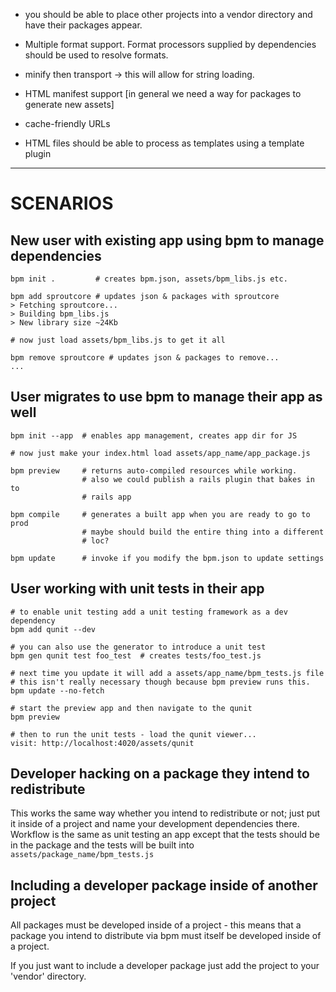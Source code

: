 
* you should be able to place other projects into a vendor directory and 
  have their packages appear.

* Multiple format support.  Format processors supplied by dependencies should
  be used to resolve formats.
  
* minify then transport -> this will allow for string loading.

* HTML manifest support [in general we need a way for packages to generate new assets]

* cache-friendly URLs

* HTML files should be able to process as templates using a template plugin

----------------

# SCENARIOS

## New user with existing app using bpm to manage dependencies

    bpm init .         # creates bpm.json, assets/bpm_libs.js etc.
    
    bpm add sproutcore # updates json & packages with sproutcore
    > Fetching sproutcore...
    > Building bpm_libs.js
    > New library size ~24Kb
    
    # now just load assets/bpm_libs.js to get it all
    
    bpm remove sproutcore # updates json & packages to remove...
    ...
    
## User migrates to use bpm to manage their app as well

    bpm init --app  # enables app management, creates app dir for JS
    
    # now just make your index.html load assets/app_name/app_package.js
    
    bpm preview     # returns auto-compiled resources while working.
                    # also we could publish a rails plugin that bakes in to 
                    # rails app
    
    bpm compile     # generates a built app when you are ready to go to prod
                    # maybe should build the entire thing into a different 
                    # loc?
                    
    bpm update      # invoke if you modify the bpm.json to update settings
    
## User working with unit tests in their app

    # to enable unit testing add a unit testing framework as a dev dependency
    bpm add qunit --dev
    
    # you can also use the generator to introduce a unit test
    bpm gen qunit test foo_test  # creates tests/foo_test.js
    
    # next time you update it will add a assets/app_name/bpm_tests.js file
    # this isn't really necessary though because bpm preview runs this.
    bpm update --no-fetch
    
    # start the preview app and then navigate to the qunit
    bpm preview
    
    # then to run the unit tests - load the qunit viewer...
    visit: http://localhost:4020/assets/qunit 
    
## Developer hacking on a package they intend to redistribute

This works the same way whether you intend to redistribute or not; just put
it inside of a project and name your development dependencies there.  Workflow
is the same as unit testing an app except that the tests should be in the 
package and the tests will be built into `assets/package_name/bpm_tests.js`

## Including a developer package inside of another project

All packages must be developed inside of a project - this means that a package
you intend to distribute via bpm must itself be developed inside of a project.

If you just want to include a developer package just add the project to your 
'vendor' directory.
     